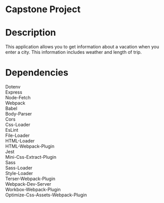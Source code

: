 # Capstone Project

# Description
This application allows you to get information about a vacation when you enter a city. This information includes weather and length of trip.

# Dependencies
Dotenv<br>
Express<br>
Node-Fetch<br>
Webpack<br>
Babel<br>
Body-Parser<br>
Cors<br>
Css-Loader<br>
EsLint<br>
File-Loader<br>
HTML-Loader<br>
HTML-Webpack-Plugin<br>
Jest<br>
Mini-Css-Extract-Plugin<br>
Sass<br>
Sass-Loader<br>
Style-Loader<br>
Terser-Webpack-Plugin<br>
Webpack-Dev-Server<br>
Workbox-Webpack-Plugin<br>
Optimize-Css-Assets-Webpack-Plugin<br>
